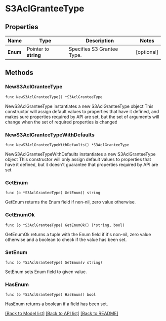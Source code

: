 # S3AclGranteeType

## Properties

Name | Type | Description | Notes
------------ | ------------- | ------------- | -------------
**Enum** | Pointer to **string** | Specifies S3 Grantee Type. | [optional] 

## Methods

### NewS3AclGranteeType

`func NewS3AclGranteeType() *S3AclGranteeType`

NewS3AclGranteeType instantiates a new S3AclGranteeType object
This constructor will assign default values to properties that have it defined,
and makes sure properties required by API are set, but the set of arguments
will change when the set of required properties is changed

### NewS3AclGranteeTypeWithDefaults

`func NewS3AclGranteeTypeWithDefaults() *S3AclGranteeType`

NewS3AclGranteeTypeWithDefaults instantiates a new S3AclGranteeType object
This constructor will only assign default values to properties that have it defined,
but it doesn't guarantee that properties required by API are set

### GetEnum

`func (o *S3AclGranteeType) GetEnum() string`

GetEnum returns the Enum field if non-nil, zero value otherwise.

### GetEnumOk

`func (o *S3AclGranteeType) GetEnumOk() (*string, bool)`

GetEnumOk returns a tuple with the Enum field if it's non-nil, zero value otherwise
and a boolean to check if the value has been set.

### SetEnum

`func (o *S3AclGranteeType) SetEnum(v string)`

SetEnum sets Enum field to given value.

### HasEnum

`func (o *S3AclGranteeType) HasEnum() bool`

HasEnum returns a boolean if a field has been set.


[[Back to Model list]](../README.md#documentation-for-models) [[Back to API list]](../README.md#documentation-for-api-endpoints) [[Back to README]](../README.md)


